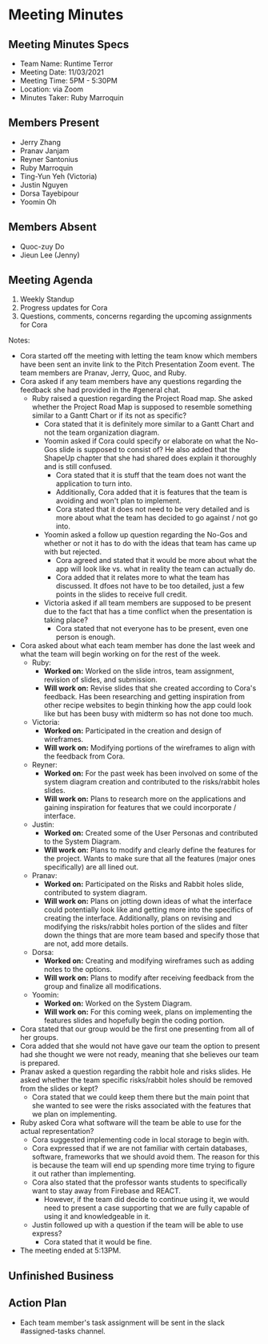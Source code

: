 # Meeting Minutes
## Meeting Minutes Specs
- Team Name: Runtime Terror
- Meeting Date: 11/03/2021
- Meeting Time: 5PM - 5:30PM
- Location: via Zoom
- Minutes Taker: Ruby Marroquin

## Members Present 
- Jerry Zhang
- Pranav Janjam
- Reyner Santonius
- Ruby Marroquin
- Ting-Yun Yeh (Victoria)
- Justin Nguyen
- Dorsa Tayebipour
- Yoomin Oh

## Members Absent 
- Quoc-zuy Do
- Jieun Lee (Jenny)

## Meeting Agenda
1. Weekly Standup
2. Progress updates for Cora
3. Questions, comments, concerns regarding the upcoming assignments for Cora

Notes: 
- Cora started off the meeting with letting the team know which members have been sent an invite link to the Pitch Presentation Zoom event. The team members are Pranav, Jerry, Quoc, and Ruby. 
- Cora asked if any team members have any questions regarding the feedback she had provided in the #general chat.
  - Ruby raised a question regarding the Project Road map. She asked whether the Project Road Map is supposed to resemble something similar to a Gantt Chart or if its not as specific?
    - Cora stated that it is definitely more similar to a Gantt Chart and not the team organization diagram. 
    - Yoomin asked if Cora could specify or elaborate on what the No-Gos slide is supposed to consist of? He also added that the ShapeUp chapter that she had shared does explain it thoroughly and is still confused. 
      - Cora stated that it is stuff that the team does not want the application to turn into. 
      - Additionally, Cora added that it is features that the team is avoiding and won't plan to implement. 
      - Cora stated that it does not need to be very detailed and is more about what the team has decided to go against / not go into. 
    - Yoomin asked a follow up question regarding the No-Gos and whether or not it has to do with the ideas that team has came up with but rejected.
      - Cora agreed and stated that it would be more about what the app will look like vs. what in reality the team can actually do. 
      - Cora added that it relates more to what the team has discussed. It dfoes not have to be too detailed, just a few points in the slides to receive full credit. 
    - Victoria asked if all team members are supposed to be present due to the fact that has a time conflict when the presentation is taking place?
      - Cora stated that not everyone has to be present, even one person is enough. 
- Cora asked about what each team member has done the last week and what the team will begin working on for the rest of the week. 
  - Ruby:
    - **Worked on:** Worked on the slide intros, team assignment, revision of slides, and submission. 
    - **Will work on:** Revise slides that she created according to Cora's feedback. Has been researching and getting inspiration from other recipe websites to begin thinking how the app could look like but has been busy with midterm so has not done too much. 
  - Victoria:
    - **Worked on:** Participated in the creation and design of wireframes. 
    - **Will work on:** Modifying portions of the wireframes to align with the feedback from Cora. 
  - Reyner:
    - **Worked on:** For the past week has been involved on some of the system diagram creation and contributed to the risks/rabbit holes slides. 
    - **Will work on:** Plans to research more on the applications and gaining inspiration for features that we could incorporate / interface.    
  - Justin: 
    - **Worked on:** Created some of the User Personas and contributed to the System Diagram. 
    - **Will work on:** Plans to modify and clearly define the features for the project. Wants to make sure that all the features (major ones specifically) are all lined out. 
  - Pranav: 
    - **Worked on:** Participated on the Risks and Rabbit holes slide, contributed to system diagram. 
    - **Will work on:** Plans on jotting down ideas of what the interface could potentially look like and getting more into the specifics of creating the interface. Additionally, plans on revising and modifying the risks/rabbit holes portion of the slides and filter down the things that are more team based and specify those that are not, add more details. 
  - Dorsa: 
    - **Worked on:** Creating and modifying wireframes such as adding notes to the options. 
    - **Will work on:** Plans to modify after receiving feedback from the group and finalize all modifications. 
  - Yoomin: 
    - **Worked on:** Worked on the System Diagram. 
    - **Will work on:** For this coming week, plans on implementing the features slides and hopefully begin the coding portion. 
- Cora stated that our group would be the first one presenting from all of her groups. 
- Cora added that she would not have gave our team the option to present had she thought we were not ready, meaning that she believes our team is prepared. 
- Pranav asked a question regarding the rabbit hole and risks slides. He asked whether the team specific risks/rabbit holes should be removed from the slides or kept? 
  - Cora stated that we could keep them there but the main point that she wanted to see were the risks associated with the features that we plan on implementing. 
- Ruby asked Cora what software will the team be able to use for the actual representation?
  - Cora suggested implementing code in local storage to begin with. 
  - Cora expressed that if we are not familiar with certain databases, software, frameworks that we should avoid them. The reason for this is because the team will end up spending more time trying to figure it out rather than implementing. 
  - Cora also stated that the professor wants students to specifically want to stay away from Firebase and REACT.
    - However, if the team did decide to continue using it, we would need to present a case supporting that we are fully capable of using it and knowledgeable in it. 
  - Justin followed up with a question if the team will be able to use express? 
    - Cora stated that it would be fine. 
- The meeting ended at 5:13PM. 
   
## Unfinished Business

## Action Plan 
- Each team member's task assignment will be sent in the slack #assigned-tasks channel. 